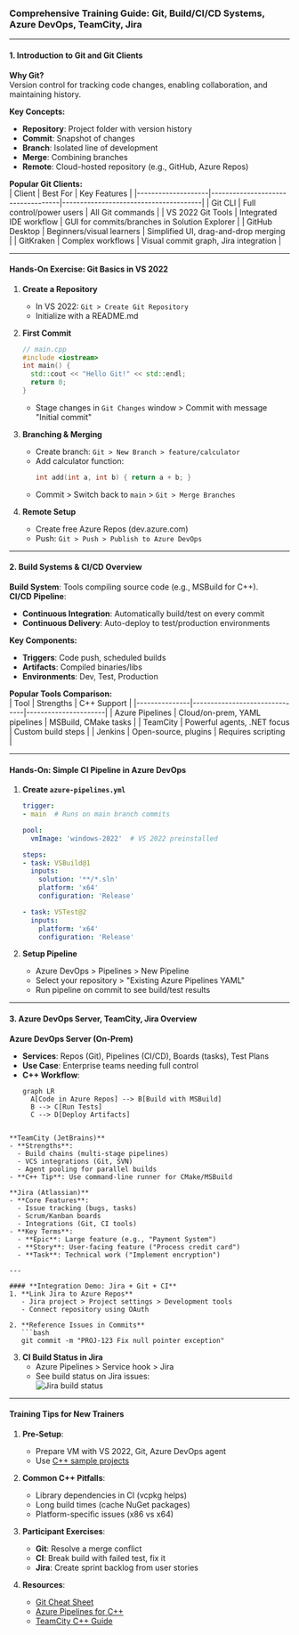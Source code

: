 ### Comprehensive Training Guide: Git, Build/CI/CD Systems, Azure DevOps, TeamCity, Jira

---

#### **1. Introduction to Git and Git Clients**
**Why Git?**  
Version control for tracking code changes, enabling collaboration, and maintaining history.

**Key Concepts:**  
- **Repository**: Project folder with version history  
- **Commit**: Snapshot of changes  
- **Branch**: Isolated line of development  
- **Merge**: Combining branches  
- **Remote**: Cloud-hosted repository (e.g., GitHub, Azure Repos)

**Popular Git Clients:**  
| Client             | Best For                          | Key Features                          |
|--------------------|-----------------------------------|---------------------------------------|
| Git CLI            | Full control/power users          | All Git commands                      |
| VS 2022 Git Tools  | Integrated IDE workflow           | GUI for commits/branches in Solution Explorer |
| GitHub Desktop     | Beginners/visual learners         | Simplified UI, drag-and-drop merging  |
| GitKraken          | Complex workflows                 | Visual commit graph, Jira integration |

---

#### **Hands-On Exercise: Git Basics in VS 2022**
1. **Create a Repository**  
   - In VS 2022: `Git > Create Git Repository`  
   - Initialize with a README.md

2. **First Commit**  
   ```cpp
   // main.cpp
   #include <iostream>
   int main() {
     std::cout << "Hello Git!" << std::endl;
     return 0;
   }
   ```
   - Stage changes in `Git Changes` window > Commit with message "Initial commit"

3. **Branching & Merging**  
   - Create branch: `Git > New Branch > feature/calculator`  
   - Add calculator function:  
     ```cpp
     int add(int a, int b) { return a + b; }
     ```
   - Commit > Switch back to `main` > `Git > Merge Branches`

4. **Remote Setup**  
   - Create free Azure Repos (dev.azure.com)  
   - Push: `Git > Push > Publish to Azure DevOps`

---

#### **2. Build Systems & CI/CD Overview**
**Build System**: Tools compiling source code (e.g., MSBuild for C++).  
**CI/CD Pipeline**:  
- **Continuous Integration**: Automatically build/test on every commit  
- **Continuous Delivery**: Auto-deploy to test/production environments  

**Key Components:**  
- **Triggers**: Code push, scheduled builds  
- **Artifacts**: Compiled binaries/libs  
- **Environments**: Dev, Test, Production  

**Popular Tools Comparison:**  
| Tool          | Strengths                     | C++ Support          |
|---------------|-------------------------------|----------------------|
| Azure Pipelines | Cloud/on-prem, YAML pipelines | MSBuild, CMake tasks |
| TeamCity      | Powerful agents, .NET focus   | Custom build steps   |
| Jenkins       | Open-source, plugins          | Requires scripting   |

---

#### **Hands-On: Simple CI Pipeline in Azure DevOps**
1. **Create `azure-pipelines.yml`**  
   ```yaml
   trigger:
   - main  # Runs on main branch commits

   pool:
     vmImage: 'windows-2022'  # VS 2022 preinstalled

   steps:
   - task: VSBuild@1
     inputs:
       solution: '**/*.sln'
       platform: 'x64'
       configuration: 'Release'

   - task: VSTest@2
     inputs:
       platform: 'x64'
       configuration: 'Release'
   ```

2. **Setup Pipeline**  
   - Azure DevOps > Pipelines > New Pipeline  
   - Select your repository > "Existing Azure Pipelines YAML"  
   - Run pipeline on commit to see build/test results

---

#### **3. Azure DevOps Server, TeamCity, Jira Overview**
**Azure DevOps Server (On-Prem)**  
- **Services**: Repos (Git), Pipelines (CI/CD), Boards (tasks), Test Plans  
- **Use Case**: Enterprise teams needing full control  
- **C++ Workflow**:  
  ```mermaid
  graph LR
    A[Code in Azure Repos] --> B[Build with MSBuild]
    B --> C[Run Tests]
    C --> D[Deploy Artifacts]
```

**TeamCity (JetBrains)**  
- **Strengths**:  
  - Build chains (multi-stage pipelines)  
  - VCS integrations (Git, SVN)  
  - Agent pooling for parallel builds  
- **C++ Tip**: Use command-line runner for CMake/MSBuild  

**Jira (Atlassian)**  
- **Core Features**:  
  - Issue tracking (bugs, tasks)  
  - Scrum/Kanban boards  
  - Integrations (Git, CI tools)  
- **Key Terms**:  
  - **Epic**: Large feature (e.g., "Payment System")  
  - **Story**: User-facing feature ("Process credit card")  
  - **Task**: Technical work ("Implement encryption")  

---

#### **Integration Demo: Jira + Git + CI**
1. **Link Jira to Azure Repos**  
   - Jira project > Project settings > Development tools  
   - Connect repository using OAuth

2. **Reference Issues in Commits**  
   ```bash
   git commit -m "PROJ-123 Fix null pointer exception"
   ```

3. **CI Build Status in Jira**  
   - Azure Pipelines > Service hook > Jira  
   - See build status on Jira issues:  
     ![Jira build status](https://i.imgur.com/3G7TfYl.png)

---

#### **Training Tips for New Trainers**
1. **Pre-Setup**:  
   - Prepare VM with VS 2022, Git, Azure DevOps agent  
   - Use [C++ sample projects](https://github.com/microsoft/vcpkg)

2. **Common C++ Pitfalls**:  
   - Library dependencies in CI (vcpkg helps)  
   - Long build times (cache NuGet packages)  
   - Platform-specific issues (x86 vs x64)

3. **Participant Exercises**:  
   - **Git**: Resolve a merge conflict  
   - **CI**: Break build with failed test, fix it  
   - **Jira**: Create sprint backlog from user stories

4. **Resources**:  
   - [Git Cheat Sheet](https://training.github.com/)  
   - [Azure Pipelines for C++](https://aka.ms/cpp-pipelines)  
   - [TeamCity C++ Guide](https://www.jetbrains.com/help/teamcity/cpp.html)

